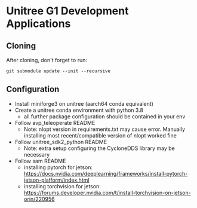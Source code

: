 # Unitree G1 Development Applications

## Cloning

After cloning, don't forget to run:
```
git submodule update --init --recursive
```

## Configuration
- Install miniforge3 on unitree (aarch64 conda equivalent)
- Create a unitree conda environment with python 3.8
    - all further package configuration should be contained in your env
- Follow avp_teleoperate README
    - Note: nlopt version in requirements.txt may cause error. Manually installing most recent/compatible version of nlopt worked fine
- Follow unitree_sdk2_python README
    - Note: extra setup configuring the CycloneDDS library may be necessary
- Follow sam README
    - installing pytorch for jetson: https://docs.nvidia.com/deeplearning/frameworks/install-pytorch-jetson-platform/index.html
    - installing torchvision for jetson: https://forums.developer.nvidia.com/t/install-torchvision-on-jetson-orin/220956

